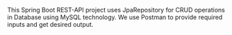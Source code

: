 This Spring Boot REST-API project uses JpaRepository for CRUD operations in Database using MySQL technology. We use Postman to provide required inputs and get desired output.
